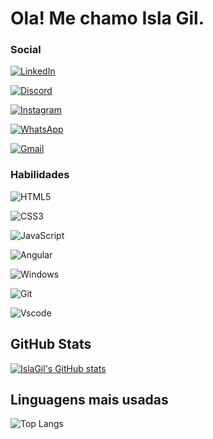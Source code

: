 # Ola! Me chamo Isla Gil. 




### Social 

[![LinkedIn](https://img.shields.io/badge/LinkedIn-0077B5?style=for-the-badge&logo=linkedin&logoColor=white)](https://www.linkedin.com/in/islagil/) 

[![Discord](https://img.shields.io/badge/Discord-7289DA?style=for-the-badge&logo=discord&logoColor=white)](https://discord.com/channels/@islagil/)

[![Instagram](https://img.shields.io/badge/-Instagram-%23E4405F?style=for-the-badge&logo=instagram&logoColor=white)](https://www.instagram.com/isllagil_/)

[![WhatsApp](https://img.shields.io/badge/WhatsApp-25D366?style=for-the-badge&logo=whatsapp&logoColor=white)](https://wa.me/+55061999693661)

[![Gmail](https://img.shields.io/badge/Gmail-333333?style=for-the-badge&logo=gmail&logoColor=red)](mailto:isllagildesign@gmail.com)

### Habilidades 

![HTML5](https://img.shields.io/badge/HTML5-E34F26?style=for-the-badge&logo=html5&logoColor=white)

![CSS3](https://img.shields.io/badge/CSS3-1572B6?style=for-the-badge&logo=css3&logoColor=white)

![JavaScript](https://img.shields.io/badge/JavaScript-F7DF1E?style=for-the-badge&logo=javascript&logoColor=black)

![Angular](https://img.shields.io/badge/Angular-DD0031?style=for-the-badge&logo=angular&logoColor=white)

![Windows](https://img.shields.io/badge/Windows-000?style=for-the-badge&logo=windows&logoColor=2CA5E0)

![Git](https://img.shields.io/badge/GIT-E44C30?style=for-the-badge&logo=git&logoColor=white)

![Vscode](https://img.shields.io/badge/Vscode-007ACC?style=for-the-badge&logo=visual-studio-code&logoColor=white)

## GitHub Stats

[![IslaGil's GitHub stats](https://github-readme-stats.vercel.app/api?username=islagil)](https://github.com/islagil/github-readme-stats)  

## Linguagens mais usadas

![Top Langs](https://github-readme-stats.vercel.app/api/top-langs/?username=islagil&layout=compact)

